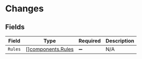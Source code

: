 # Changes


## Fields

| Field                                                  | Type                                                   | Required                                               | Description                                            |
| ------------------------------------------------------ | ------------------------------------------------------ | ------------------------------------------------------ | ------------------------------------------------------ |
| `Rules`                                                | [][components.Rules](../../models/components/rules.md) | :heavy_minus_sign:                                     | N/A                                                    |